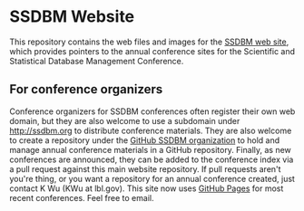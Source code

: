 # SSDBM Website

This repository contains the web files and images for the [SSDBM web site](http://www.ssdbm.org), which provides pointers to the annual conference sites for the Scientific and Statistical Database Management Conference.

## For conference organizers

Conference organizers for SSDBM conferences often register their own web domain, but they are also welcome to use a subdomain under http://ssdbm.org to distribute conference materials.  They are also welcome to create a repository under the [GitHub SSDBM organization](https://github.com/SSDBM) to hold and manage annual conference materials in a GitHub repository.  Finally, as new conferences are announced, they can be added to the conference index via a pull request against this main website repository.   If pull requests aren't you're thing, or you want a repository for an annual conference created, just contact K Wu (KWu at lbl.gov).  This site now uses [GitHub Pages](https://help.github.com/articles/what-are-github-pages/) for most recent conferences.  Feel free to email.
